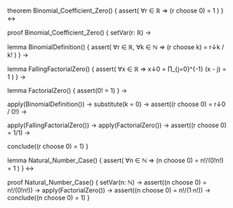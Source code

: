 theorem Binomial_Coefficient_Zero() {
  assert(
    ∀r ∈ ℝ ⇒ (r choose 0) = 1
  )
} ↔

proof Binomial_Coefficient_Zero() {
  setVar(r: ℝ) →
  
  lemma BinomialDefinition() {
    assert(
      ∀r ∈ ℝ, ∀k ∈ ℕ ⇒ (r choose k) = r↓k / k!
    )
  } →

  lemma FallingFactorialZero() {
    assert(
      ∀x ∈ ℝ ⇒ x↓0 = ∏_{j=0}^{-1} (x - j) = 1
    )
  } →

  lemma FactorialZero() {
    assert(0! = 1)
  } →

  apply(BinomialDefinition()) →
  substitute(k = 0) →
  assert((r choose 0) = r↓0 / 0!) →
  
  apply(FallingFactorialZero()) →
  apply(FactorialZero()) →
  assert((r choose 0) = 1/1) →
  
  conclude((r choose 0) = 1)
}

lemma Natural_Number_Case() {
  assert(
    ∀n ∈ ℕ ⇒ (n choose 0) = n!/(0!n!) = 1
  )
} ↔

proof Natural_Number_Case() {
  setVar(n: ℕ) →
  assert((n choose 0) = n!/(0!n!)) →
  apply(FactorialZero()) →
  assert((n choose 0) = n!/(1·n!)) →
  conclude((n choose 0) = 1)
}
